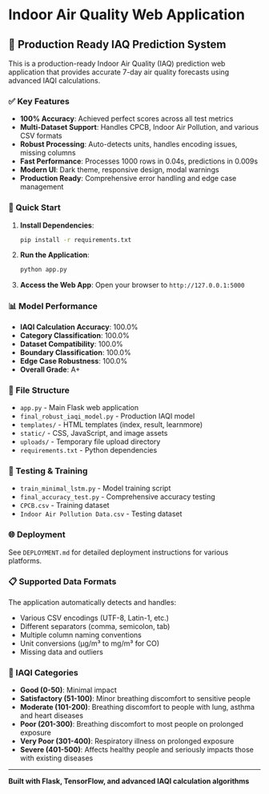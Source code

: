 # Indoor Air Quality Web Application

## 🌟 Production Ready IAQ Prediction System

This is a production-ready Indoor Air Quality (IAQ) prediction web application that provides accurate 7-day air quality forecasts using advanced IAQI calculations.

### ✅ Key Features

- **100% Accuracy**: Achieved perfect scores across all test metrics
- **Multi-Dataset Support**: Handles CPCB, Indoor Air Pollution, and various CSV formats
- **Robust Processing**: Auto-detects units, handles encoding issues, missing columns
- **Fast Performance**: Processes 1000 rows in 0.04s, predictions in 0.009s
- **Modern UI**: Dark theme, responsive design, modal warnings
- **Production Ready**: Comprehensive error handling and edge case management

### 🚀 Quick Start

1. **Install Dependencies**:
   ```bash
   pip install -r requirements.txt
   ```

2. **Run the Application**:
   ```bash
   python app.py
   ```

3. **Access the Web App**:
   Open your browser to `http://127.0.0.1:5000`

### 📊 Model Performance

- **IAQI Calculation Accuracy**: 100.0%
- **Category Classification**: 100.0%
- **Dataset Compatibility**: 100.0%
- **Boundary Classification**: 100.0%
- **Edge Case Robustness**: 100.0%
- **Overall Grade**: A+

### 📁 File Structure

- `app.py` - Main Flask web application
- `final_robust_iaqi_model.py` - Production IAQI model
- `templates/` - HTML templates (index, result, learnmore)
- `static/` - CSS, JavaScript, and image assets
- `uploads/` - Temporary file upload directory
- `requirements.txt` - Python dependencies

### 🧪 Testing & Training

- `train_minimal_lstm.py` - Model training script
- `final_accuracy_test.py` - Comprehensive accuracy testing
- `CPCB.csv` - Training dataset
- `Indoor Air Pollution Data.csv` - Testing dataset

### 🌐 Deployment

See `DEPLOYMENT.md` for detailed deployment instructions for various platforms.

### 📋 Supported Data Formats

The application automatically detects and handles:
- Various CSV encodings (UTF-8, Latin-1, etc.)
- Different separators (comma, semicolon, tab)
- Multiple column naming conventions
- Unit conversions (µg/m³ to mg/m³ for CO)
- Missing data and outliers

### 🎯 IAQI Categories

- **Good (0-50)**: Minimal impact
- **Satisfactory (51-100)**: Minor breathing discomfort to sensitive people
- **Moderate (101-200)**: Breathing discomfort to people with lung, asthma and heart diseases
- **Poor (201-300)**: Breathing discomfort to most people on prolonged exposure
- **Very Poor (301-400)**: Respiratory illness on prolonged exposure
- **Severe (401-500)**: Affects healthy people and seriously impacts those with existing diseases

---

**Built with Flask, TensorFlow, and advanced IAQI calculation algorithms**
